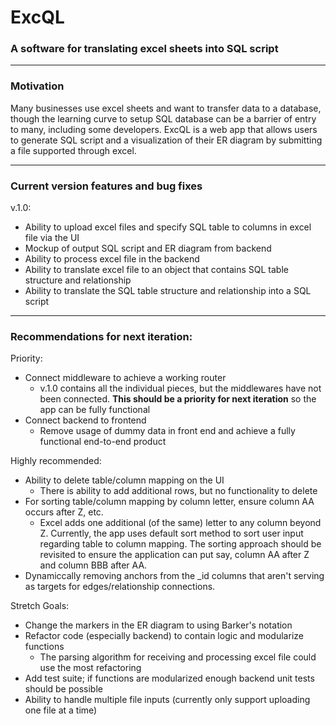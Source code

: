 # ExcQL

### A software for translating excel sheets into SQL script

---

### Motivation

Many businesses use excel sheets and want to transfer data to a database, though the learning curve to setup SQL database can be a barrier of entry to many, including some developers. ExcQL is a web app that allows users to generate SQL script and a visualization of their ER diagram by submitting a file supported through excel.

---

### Current version features and bug fixes

v.1.0:

- Ability to upload excel files and specify SQL table to columns in excel file via the UI
- Mockup of output SQL script and ER diagram from backend
- Ability to process excel file in the backend
- Ability to translate excel file to an object that contains SQL table structure and relationship
- Ability to translate the SQL table structure and relationship into a SQL script

---

### Recommendations for next iteration:

Priority:

- Connect middleware to achieve a working router
  - v.1.0 contains all the individual pieces, but the middlewares have not been connected. **This should be a priority for next iteration** so the app can be fully functional
- Connect backend to frontend
  - Remove usage of dummy data in front end and achieve a fully functional end-to-end product

Highly recommended:

- Ability to delete table/column mapping on the UI
  - There is ability to add additional rows, but no functionality to delete
- For sorting table/column mapping by column letter, ensure column AA occurs after Z, etc.
  - Excel adds one additional (of the same) letter to any column beyond Z. Currently, the app uses default sort method to sort user input regarding table to column mapping. The sorting approach should be revisited to ensure the application can put say, column AA after Z and column BBB after AA.
- Dynamiccally removing anchors from the \_id columns that aren't serving as targets for edges/relationship connections.

Stretch Goals:

- Change the markers in the ER diagram to using Barker's notation
- Refactor code (especially backend) to contain logic and modularize functions
  - The parsing algorithm for receiving and processing excel file could use the most refactoring
- Add test suite; if functions are modularized enough backend unit tests should be possible
- Ability to handle multiple file inputs (currently only support uploading one file at a time)
